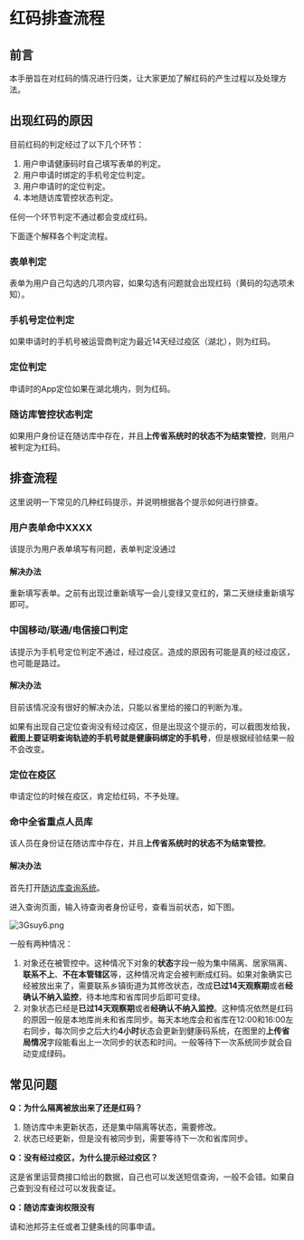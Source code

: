 # 红码排查流程

## 前言

本手册旨在对红码的情况进行归类，让大家更加了解红码的产生过程以及处理方法。

## 出现红码的原因

目前红码的判定经过了以下几个环节：

1. 用户申请健康码时自己填写表单的判定。
2. 用户申请时绑定的手机号定位判定。
3. 用户申请时的定位判定。
4. 本地随访库管控状态判定。

任何一个环节判定不通过都会变成红码。

下面逐个解释各个判定流程。

### 表单判定

表单为用户自己勾选的几项内容，如果勾选有问题就会出现红码（黄码的勾选项未知）。

### 手机号定位判定

如果申请时的手机号被运营商判定为最近14天经过疫区（湖北），则为红码。

### 定位判定

申请时的App定位如果在湖北境内，则为红码。

### 随访库管控状态判定

如果用户身份证在随访库中存在，并且**上传省系统时的状态不为结束管控**，则用户被判定为红码。

## 排查流程

这里说明一下常见的几种红码提示，并说明根据各个提示如何进行排查。

### 用户表单命中XXXX

该提示为用户表单填写有问题，表单判定没通过

#### 解决办法

重新填写表单。之前有出现过重新填写一会儿变绿又变红的，第二天继续重新填写即可。

### 中国移动/联通/电信接口判定

该提示为手机号定位判定不通过，经过疫区。造成的原因有可能是真的经过疫区，也可能是路过。

#### 解决办法

目前该情况没有很好的解决办法，只能以省里给的接口的判断为准。

如果有出现自己定位查询没有经过疫区，但是出现这个提示的，可以截图发给我，**截图上要证明查询轨迹的手机号就是健康码绑定的手机号**，但是根据经验结果一般不会改变。

### 定位在疫区

申请定位的时候在疫区，肯定给红码，不予处理。

### 命中全省重点人员库

该人员在身份证在随访库中存在，并且**上传省系统时的状态不为结束管控**。

#### 解决办法

首先打开[随访库查询系统](http://reward.wenzhou.gov.cn/sf/login/)。

进入查询页面，输入待查询者身份证号，查看当前状态，如下图。

![3Gsuy6.png](https://s2.ax1x.com/2020/02/24/3Gsuy6.png)

一般有两种情况：

1. 对象还在被管控中。这种情况下对象的**状态**字段一般为集中隔离、居家隔离、**联系不上**、**不在本管辖区**等，这种情况肯定会被判断成红码。如果对象确实已经被放出来了，需要联系乡镇街道为其修改状态，改成**已过14天观察期**或者**经确认不纳入监控**，待本地库和省库同步后即可变绿。
2. 对象状态已经是**已过14天观察期**或者**经确认不纳入监控**。这种情况依然是红码的原因一般是本地库尚未和省库同步。每天本地库会和省库在12:00和16:00左右同步，每次同步之后大约**4小时**状态会更新到健康码系统，在图里的**上传省局情况**字段能看出上一次同步的状态和时间。一般等待下一次系统同步就会自动变成绿码。

## 常见问题

**Q：为什么隔离被放出来了还是红码？**

1. 随访库中未更新状态，还是集中隔离等状态，需要修改。
2. 状态已经更新，但是没有被同步到，需要等待下一次和省库同步。

**Q：没有经过疫区，为什么提示经过疫区？**

这是省里运营商接口给出的数据，自己也可以发送短信查询，一般不会错。如果自己查到没有经过可以发我查证。

**Q：随访库查询权限没有**

请和池邦芬主任或者卫健条线的同事申请。